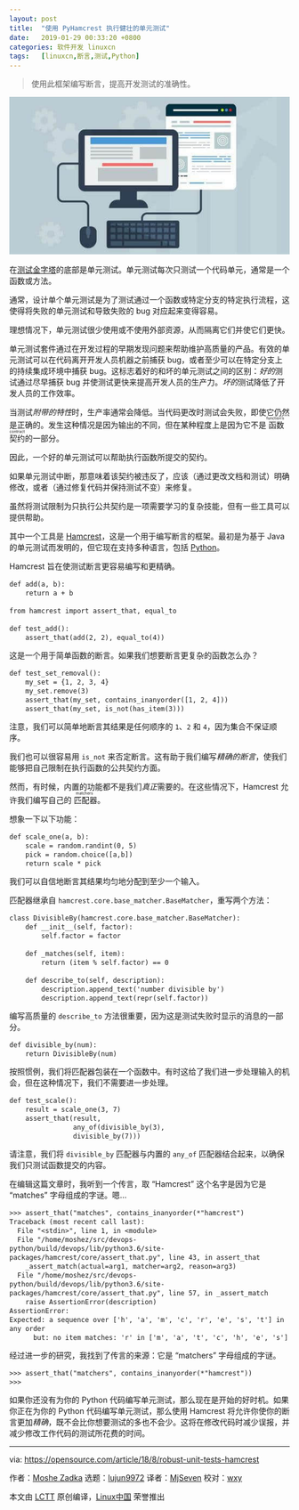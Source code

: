 ```yaml
---
layout: post
title:	"使用 PyHamcrest 执行健壮的单元测试"
date:	2019-01-29 00:33:20 +0800 
categories:	软件开发 linuxcn 
tags:	[linuxcn,断言,测试,Python]
---
```




> 
> 使用此框架编写断言，提高开发测试的准确性。
> 
> 
> 


![](/Asserts/Images/album/201901/29/003322zr855ene5unu00un.jpg)


在[测试金字塔](https://martinfowler.com/bliki/TestPyramid.html)的底部是单元测试。单元测试每次只测试一个代码单元，通常是一个函数或方法。


通常，设计单个单元测试是为了测试通过一个函数或特定分支的特定执行流程，这使得将失败的单元测试和导致失败的 bug 对应起来变得容易。


理想情况下，单元测试很少使用或不使用外部资源，从而隔离它们并使它们更快。


单元测试套件通过在开发过程的早期发现问题来帮助维护高质量的产品。有效的单元测试可以在代码离开开发人员机器之前捕获 bug，或者至少可以在特定分支上的持续集成环境中捕获 bug。这标志着好的和坏的单元测试之间的区别：*好的*测试通过尽早捕获 bug 并使测试更快来提高开发人员的生产力。*坏的*测试降低了开发人员的工作效率。


当测试*附带的特性*时，生产率通常会降低。当代码更改时测试会失败，即使它仍然是正确的。发生这种情况是因为输出的不同，但在某种程度上是因为它不是<ruby> 函数契约 <rt>  function’s contract </rt></ruby>的一部分。


因此，一个好的单元测试可以帮助执行函数所提交的契约。


如果单元测试中断，那意味着该契约被违反了，应该（通过更改文档和测试）明确修改，或者（通过修复代码并保持测试不变）来修复。


虽然将测试限制为只执行公共契约是一项需要学习的复杂技能，但有一些工具可以提供帮助。


其中一个工具是 [Hamcrest](http://hamcrest.org/)，这是一个用于编写断言的框架。最初是为基于 Java 的单元测试而发明的，但它现在支持多种语言，包括 [Python](https://www.python.org/)。


Hamcrest 旨在使测试断言更容易编写和更精确。



```
def add(a, b):
    return a + b

from hamcrest import assert_that, equal_to

def test_add():
    assert_that(add(2, 2), equal_to(4))  
```

这是一个用于简单函数的断言。如果我们想要断言更复杂的函数怎么办？



```
def test_set_removal():
    my_set = {1, 2, 3, 4}
    my_set.remove(3)
    assert_that(my_set, contains_inanyorder([1, 2, 4]))
    assert_that(my_set, is_not(has_item(3)))
```

注意，我们可以简单地断言其结果是任何顺序的 `1`、`2` 和 `4`，因为集合不保证顺序。


我们也可以很容易用 `is_not` 来否定断言。这有助于我们编写*精确的断言*，使我们能够把自己限制在执行函数的公共契约方面。


然而，有时候，内置的功能都不是我们*真正*需要的。在这些情况下，Hamcrest 允许我们编写自己的<ruby> 匹配器 <rt>  matchers </rt></ruby>。


想象一下以下功能：



```
def scale_one(a, b):
    scale = random.randint(0, 5)
    pick = random.choice([a,b])
    return scale * pick
```

我们可以自信地断言其结果均匀地分配到至少一个输入。


匹配器继承自 `hamcrest.core.base_matcher.BaseMatcher`，重写两个方法：



```
class DivisibleBy(hamcrest.core.base_matcher.BaseMatcher):
    def __init__(self, factor):
        self.factor = factor

    def _matches(self, item):
        return (item % self.factor) == 0

    def describe_to(self, description):
        description.append_text('number divisible by')
        description.append_text(repr(self.factor))
```

编写高质量的 `describe_to` 方法很重要，因为这是测试失败时显示的消息的一部分。



```
def divisible_by(num):
    return DivisibleBy(num)
```

按照惯例，我们将匹配器包装在一个函数中。有时这给了我们进一步处理输入的机会，但在这种情况下，我们不需要进一步处理。



```
def test_scale():
    result = scale_one(3, 7)
    assert_that(result,
                any_of(divisible_by(3),
                divisible_by(7)))
```

请注意，我们将 `divisible_by` 匹配器与内置的 `any_of` 匹配器结合起来，以确保我们只测试函数提交的内容。


在编辑这篇文章时，我听到一个传言，取 “Hamcrest” 这个名字是因为它是 “matches” 字母组成的字谜。嗯…



```
>>> assert_that("matches", contains_inanyorder(*"hamcrest")
Traceback (most recent call last):
  File "<stdin>", line 1, in <module>
  File "/home/moshez/src/devops-python/build/devops/lib/python3.6/site-packages/hamcrest/core/assert_that.py", line 43, in assert_that
    _assert_match(actual=arg1, matcher=arg2, reason=arg3)
  File "/home/moshez/src/devops-python/build/devops/lib/python3.6/site-packages/hamcrest/core/assert_that.py", line 57, in _assert_match
    raise AssertionError(description)
AssertionError:
Expected: a sequence over ['h', 'a', 'm', 'c', 'r', 'e', 's', 't'] in any order
      but: no item matches: 'r' in ['m', 'a', 't', 'c', 'h', 'e', 's']
```

经过进一步的研究，我找到了传言的来源：它是 “matchers” 字母组成的字谜。



```
>>> assert_that("matchers", contains_inanyorder(*"hamcrest"))
>>>
```

如果你还没有为你的 Python 代码编写单元测试，那么现在是开始的好时机。如果你正在为你的 Python 代码编写单元测试，那么使用 Hamcrest 将允许你使你的断言更加*精确*，既不会比你想要测试的多也不会少。这将在修改代码时减少误报，并减少修改工作代码的测试所花费的时间。




---


via: <https://opensource.com/article/18/8/robust-unit-tests-hamcrest>


作者：[Moshe Zadka](https://opensource.com/users/moshez) 选题：[lujun9972](https://github.com/lujun9972) 译者：[MjSeven](https://github.com/MjSeven) 校对：[wxy](https://github.com/wxy)


本文由 [LCTT](https://github.com/LCTT/TranslateProject) 原创编译，[Linux中国](https://linux.cn/) 荣誉推出
